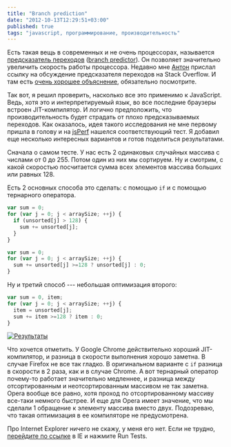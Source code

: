 ```yaml
---
title: "Branch prediction"
date: "2012-10-13T12:29:51+03:00"
published: true
tags: "javascript, программирование, производительность"
---
```


Есть такая вещь в современных и не очень процессорах, называется [предсказатель переходов](http://ru.wikipedia.org/wiki/%D0%9F%D1%80%D0%B5%D0%B4%D1%81%D0%BA%D0%B0%D0%B7%D0%B0%D1%82%D0%B5%D0%BB%D1%8C_%D0%BF%D0%B5%D1%80%D0%B5%D1%85%D0%BE%D0%B4%D0%BE%D0%B2) ([branch predictor](http://en.wikipedia.org/wiki/Branch_predictor)). Он позволяет значительно увеличить скорость работы процессора. Недавно мне [Антон](http://itground.by) прислал ссылку на обсуждение предсказателя переходов на Stack Overflow. И там есть [очень хорошее объяснение](http://stackoverflow.com/a/11227902/682727), обязательно посмотрите.

Так вот, я решил проверить, насколько все это применимо к JavaScript. Ведь, хотя это и интерпретируемый язык, во все последние браузеры встроен JIT-компилятор. И логично предположить, что производительность будет страдать от плохо предсказываемых переходов. Как оказалось, идея такого исследования не мне первому пришла в голову и на [jsPerf](http://jsperf.com) нашелся соответствующий тест. Я добавил еще несколько интересных вариантов и готов поделиться результатами.

Сначала о самом тесте. У нас есть 2 одинаковых случайных массива с числами от 0 до 255. Потом один из них мы сортируем. Ну и смотрим, с какой скоростью посчитается сумма всех элементов массива больших или равных 128.

Есть 2 основных способа это сделать: с помощью `if` и с помощью тернарного оператора.

~~~~~javascript
var sum = 0;
for (var j = 0; j < arraySize; ++j) {
  if (unsorted[j] > 128) {
    sum += unsorted[j];
  }
}
~~~~~

~~~~~javascript
var sum = 0;
for (var j = 0; j < arraySize; ++j) {
  sum += unsorted[j] >=128 ? unsorted[j] : 0;
}
~~~~~

Ну и третий способ --- небольшая оптимизация второго:

~~~~~javascript
var sum = 0, item;
for (var j = 0; j < arraySize; ++j) {
  item = unsorted[j];
  sum += item >=128 ? item : 0;
}
~~~~~

[![Результаты](http://a51056ce8d9b948fb69e-8de36eb37b2366f5a76a776c3dee0b32.r42.cf1.rackcdn.com/branch-prediction.png)](http://jsperf.com/branch-prediction/2)

Что хочется отметить. У Google Chrome действительно хороший JIT-компилятор, и разница в скорости выполнения хорошо заметна. В случае Firefox не все так гладко. В оригинальном варианте с `if` разница в скорости в 2 раза, как и в случае Chrome. А вот тернарный оператор почему-то работает значительно медленнее, и разница между отсортированным и неотсортированным массивом не так заметна. Opera вообще все равно, хотя проход по отсортированному массиву все-таки немного быстрее. И еще для Opera имеет значение, что мы сделали 1 обращение к элементу массива вместо двух. Подозреваю, что такая оптимизация в ее компиляторе не предусмотрена. 

Про Internet Explorer ничего не скажу, у меня его нет. Если не трудно, [перейдите по ссылке](http://jsperf.com/branch-prediction/2) в IE и нажмите Run Tests.

